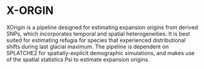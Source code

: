 # X-ORGIN
XOrigin is a pipeline designed for estimating expansion origins from derived SNPs, which incorporates temporal and spatial heterogeneities. It is best suited for estimating refugia for species that experienced distributional shifts during last glacial maximum. The pipeline is dependent on SPLATCHE2 for spatially-explicit demographic simulations, and makes use of the spatial statistics Psi to estimate expansion origins.
